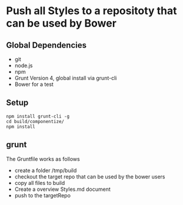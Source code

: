 # Push all Styles to a repositoty that can be used by Bower

## Global Dependencies

* git
* node.js
* npm 
* Grunt Version 4, global install via grunt-cli
* Bower for a test

## Setup 

```
npm install grunt-cli -g
cd build/componentize/
npm install
```

## grunt

The Gruntfile works as follows

* create a folder /tmp/build
* checkout the target repo that can be used by the bower users 
* copy all files to build
* Create a overview Styles.md document 
* push to the targetRepo


 
